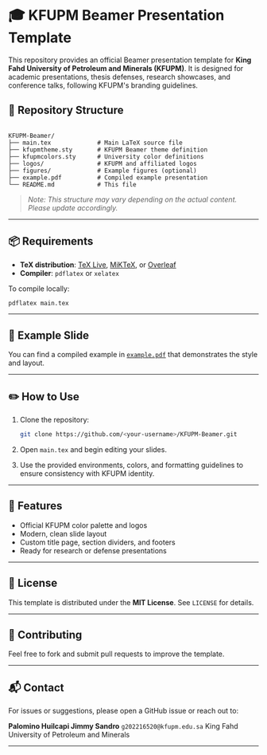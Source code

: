 # 🎓 KFUPM Beamer Presentation Template

This repository provides an official Beamer presentation template for **King Fahd University of Petroleum and Minerals (KFUPM)**. It is designed for academic presentations, thesis defenses, research showcases, and conference talks, following KFUPM's branding guidelines.

## 📂 Repository Structure

```

KFUPM-Beamer/
├── main.tex             # Main LaTeX source file
├── kfupmtheme.sty       # KFUPM Beamer theme definition
├── kfupmcolors.sty      # University color definitions
├── logos/               # KFUPM and affiliated logos
├── figures/             # Example figures (optional)
├── example.pdf          # Compiled example presentation
└── README.md            # This file

````

> _Note: This structure may vary depending on the actual content. Please update accordingly._

---

## 📦 Requirements

- **TeX distribution**: [TeX Live](https://www.tug.org/texlive/), [MiKTeX](https://miktex.org/), or [Overleaf](https://www.overleaf.com/)
- **Compiler**: `pdflatex` or `xelatex`

To compile locally:

```bash
pdflatex main.tex
````

---

## 🧪 Example Slide

You can find a compiled example in [`example.pdf`](example.pdf) that demonstrates the style and layout.

---

## ✏️ How to Use

1. Clone the repository:

   ```bash
   git clone https://github.com/<your-username>/KFUPM-Beamer.git
   ```

2. Open `main.tex` and begin editing your slides.

3. Use the provided environments, colors, and formatting guidelines to ensure consistency with KFUPM identity.

---

## 🎨 Features

* Official KFUPM color palette and logos
* Modern, clean slide layout
* Custom title page, section dividers, and footers
* Ready for research or defense presentations

---

## 📄 License

This template is distributed under the **MIT License**. See `LICENSE` for details.

---

## 🤝 Contributing

Feel free to fork and submit pull requests to improve the template.

---

## 📬 Contact

For issues or suggestions, please open a GitHub issue or reach out to:

**Palomino Huilcapi Jimmy Sandro**
`g202216520@kfupm.edu.sa`
King Fahd University of Petroleum and Minerals

---


